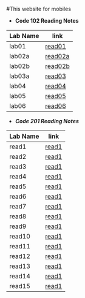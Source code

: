 #This website for mobiles

* **Code 102 Reading Notes**

| Lab Name       | link |
| ----------- | ----------- |
| lab01      | [read01](102/read1.md)|
| lab02a   | [read02a](102/lab2a.md)        |
|  lab02b      | [read02b](102/read05.md)|
|  lab03a      | [read03](102/readme3.md)|
|  lab04      | [read04](102/read4.md)|
|  lab05      | [read05](102/read5.md)|
|  lab06      | [read06](102/read6.md)|


* ***Code 201  Reading Notes***


| Lab Name       | link |
| ----------- | ----------- |
| read1     | [read1](201/read1.md)|
| read2     | [read1](201/read2.md)|
| read3     | [read1](201/read3.md)|
| read4     | [read1](201/read4.md)|
| read5     | [read1](201/read5.md)|
| read6     | [read1](201/read6.md)|
| read7     | [read1](201/read7.md)|
| read8     | [read1](201/read8.md)|
| read9     | [read1](201/read9.md)|
| read10    | [read1](201/read10.md)|
| read11    | [read1](201/read11.md)|
| read12    | [read1](201/read12.md)|
| read13     | [read1](201/read13.md)|
| read14     | [read1](201/read14.md)|
| read15     | [read1](201/read15.md)|
